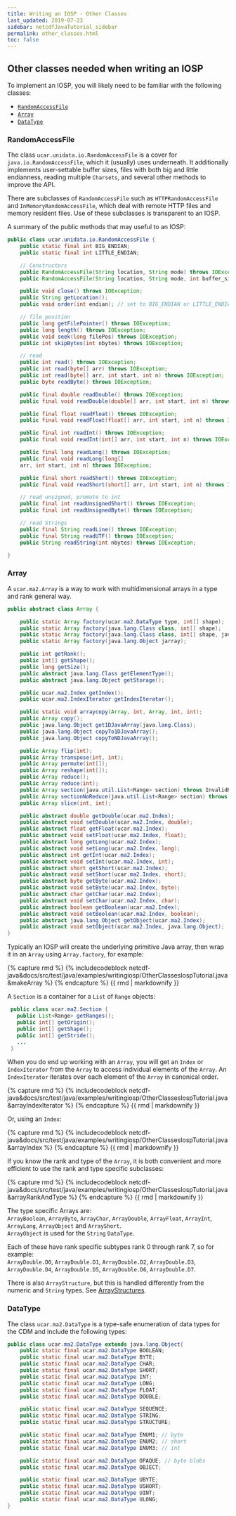 ```yaml
---
title: Writing an IOSP - Other Classes
last_updated: 2019-07-23
sidebar: netcdfJavaTutorial_sidebar
permalink: other_classes.html
toc: false
---
```


## Other classes needed when writing an IOSP
To implement an IOSP, you will likely need to be familiar with the following classes:
* [`RandomAccessFile`](#randomaccessfile)
* [`Array`](#array)
* [`DataType`](#datatype)

### RandomAccessFile

The class `ucar.unidata.io.RandomAccessFile` is a cover for `java.io.RandomAccessFile`, which it (usually) uses underneath. 
It additionally implements user-settable buffer sizes, files with both big and little endianness, reading multiple `Charsets`, and several other methods to improve the API.

There are subclasses of `RandomAccessFile` such as `HTTPRandomAccessFile` and `InMemoryRandomAccessFile`, which deal with remote HTTP files 
and memory resident files. Use of these subclasses is transparent to an IOSP.

A summary of the public methods that may useful to an IOSP:

~~~java
public class ucar.unidata.io.RandomAccessFile {
    public static final int BIG_ENDIAN;
    public static final int LITTLE_ENDIAN;

    // Constructors
    public RandomAccessFile(String location, String mode) throws IOException;
    public RandomAccessFile(String location, String mode, int buffer_size) throws IOException;

    public void close() throws IOException;
    public String getLocation();
    public void order(int endian); // set to BIG_ENDIAN or LITTLE_ENDIAN

    // file position
    public long getFilePointer() throws IOException;
    public long length() throws IOException;
    public void seek(long filePos) throws IOException;
    public int skipBytes(int nbytes) throws IOException;

    // read
    public int read() throws IOException;
    public int read(byte[] arr) throws IOException;
    public int read(byte[] arr, int start, int n) throws IOException;
    public byte readByte() throws IOException;

    public final double readDouble() throws IOException;
    public final void readDouble(double[] arr, int start, int n) throws IOException;

    public final float readFloat() throws IOException;
    public final void readFloat(float[] arr, int start, int n) throws IOException;

    public final int readInt() throws IOException;
    public final void readInt(int[] arr, int start, int n) throws IOException;

    public final long readLong() throws IOException;
    public final void readLong(long[]
    arr, int start, int n) throws IOException;

    public final short readShort() throws IOException;
    public final void readShort(short[] arr, int start, int n) throws IOException;

    // read unsigned, promote to int
    public final int readUnsignedShort() throws IOException;
    public final int readUnsignedByte() throws IOException;

    // read Strings
    public final String readLine() throws IOException;
    public final String readUTF() throws IOException;
    public String readString(int nbytes) throws IOException;

}
~~~

### Array
A `ucar.ma2.Array` is a way to work with multidimensional arrays in a type and rank general way.

~~~java
public abstract class Array {

    public static Array factory(ucar.ma2.DataType type, int[] shape);
    public static Array factory(java.lang.Class class, int[] shape);
    public static Array factory(java.lang.Class class, int[] shape, java.lang.Object jarray);
    public static Array factory(java.lang.Object jarray);

    public int getRank();
    public int[] getShape();
    public long getSize();
    public abstract java.lang.Class getElementType();
    public abstract java.lang.Object getStorage();

    public ucar.ma2.Index getIndex();
    public ucar.ma2.IndexIterator getIndexIterator();

    public static void arraycopy(Array, int, Array, int, int);
    public Array copy();
    public java.lang.Object get1DJavaArray(java.lang.Class);
    public java.lang.Object copyTo1DJavaArray();
    public java.lang.Object copyToNDJavaArray();

    public Array flip(int);
    public Array transpose(int, int);
    public Array permute(int[]);
    public Array reshape(int[]);
    public Array reduce();
    public Array reduce(int);
    public Array section(java.util.List<Range> section) throws InvalidRangeException;
    public Array sectionNoReduce(java.util.List<Range> section) throws InvalidRangeException;
    public Array slice(int, int);

    public abstract double getDouble(ucar.ma2.Index);
    public abstract void setDouble(ucar.ma2.Index, double);
    public abstract float getFloat(ucar.ma2.Index);
    public abstract void setFloat(ucar.ma2.Index, float);
    public abstract long getLong(ucar.ma2.Index);
    public abstract void setLong(ucar.ma2.Index, long);
    public abstract int getInt(ucar.ma2.Index);
    public abstract void setInt(ucar.ma2.Index, int);
    public abstract short getShort(ucar.ma2.Index);
    public abstract void setShort(ucar.ma2.Index, short);
    public abstract byte getByte(ucar.ma2.Index);
    public abstract void setByte(ucar.ma2.Index, byte);
    public abstract char getChar(ucar.ma2.Index);
    public abstract void setChar(ucar.ma2.Index, char);
    public abstract boolean getBoolean(ucar.ma2.Index);
    public abstract void setBoolean(ucar.ma2.Index, boolean);
    public abstract java.lang.Object getObject(ucar.ma2.Index);
    public abstract void setObject(ucar.ma2.Index, java.lang.Object);
}
~~~
Typically an IOSP will create the underlying primitive Java array, then wrap it in an `Array` using `Array.factory`, for example:

{% capture rmd %}
{% includecodeblock netcdf-java&docs/src/test/java/examples/writingiosp/OtherClassesIospTutorial.java&makeArray %}
{% endcapture %}
{{ rmd | markdownify }}

A `Section` is a container for a `List` of `Range` objects:

~~~java
 public class ucar.ma2.Section {
   public List<Range> getRanges();
   public int[] getOrigin();
   public int[] getShape();
   public int[] getStride();
   ...
 }
~~~

When you do end up working with an `Array`, you will get an `Index` or `IndexIterator` from the `Array` to access individual elements of 
the `Array`. An `IndexIterator` iterates over each element of the `Array` in canonical order.

{% capture rmd %}
{% includecodeblock netcdf-java&docs/src/test/java/examples/writingiosp/OtherClassesIospTutorial.java&arrayIndexIterator %}
{% endcapture %}
{{ rmd | markdownify }}

Or, using an `Index`:

{% capture rmd %}
{% includecodeblock netcdf-java&docs/src/test/java/examples/writingiosp/OtherClassesIospTutorial.java&arrayIndex %}
{% endcapture %}
{{ rmd | markdownify }}

If you know the rank and type of the `Array`, it is both convenient and more efficient to use the rank and type specific subclasses:

{% capture rmd %}
{% includecodeblock netcdf-java&docs/src/test/java/examples/writingiosp/OtherClassesIospTutorial.java&arrayRankAndType %}
{% endcapture %}
{{ rmd | markdownify }}

The type specific Arrays are:  
`ArrayBoolean`, `ArrayByte`, `ArrayChar`, `ArrayDouble`, `ArrayFloat`, `ArrayInt`, `ArrayLong`, `ArrayObject` and `ArrayShort`.  
`ArrayObject` is used for the `String` `DataType`.

Each of these have rank specific subtypes rank 0 through rank 7, so for example:  
`ArrayDouble.D0`, `ArrayDouble.D1`, `ArrayDouble.D2`, `ArrayDouble.D3`, `ArrayDouble.D4`, `ArrayDouble.D5`, `ArrayDouble.D6`, `ArrayDouble.D7`.

There is also `ArrayStructure`, but this is handled differently from the numeric and `String` types. 
See [ArrayStructures](arraystructures_ref.html).

### DataType

The class `ucar.ma2.DataType` is a type-safe enumeration of data types for the CDM and include the following types:

~~~java
public class ucar.ma2.DataType extends java.lang.Object{
    public static final ucar.ma2.DataType BOOLEAN;
    public static final ucar.ma2.DataType BYTE;
    public static final ucar.ma2.DataType CHAR;
    public static final ucar.ma2.DataType SHORT;
    public static final ucar.ma2.DataType INT;
    public static final ucar.ma2.DataType LONG;
    public static final ucar.ma2.DataType FLOAT;
    public static final ucar.ma2.DataType DOUBLE;

    public static final ucar.ma2.DataType SEQUENCE;
    public static final ucar.ma2.DataType STRING;
    public static final ucar.ma2.DataType STRUCTURE;

    public static final ucar.ma2.DataType ENUM1; // byte
    public static final ucar.ma2.DataType ENUM2; // short
    public static final ucar.ma2.DataType ENUM3; // int

    public static final ucar.ma2.DataType OPAQUE; // byte blobs
    public static final ucar.ma2.DataType OBJECT;

    public static final ucar.ma2.DataType UBYTE;
    public static final ucar.ma2.DataType USHORT;
    public static final ucar.ma2.DataType UINT;
    public static final ucar.ma2.DataType ULONG;
}
~~~